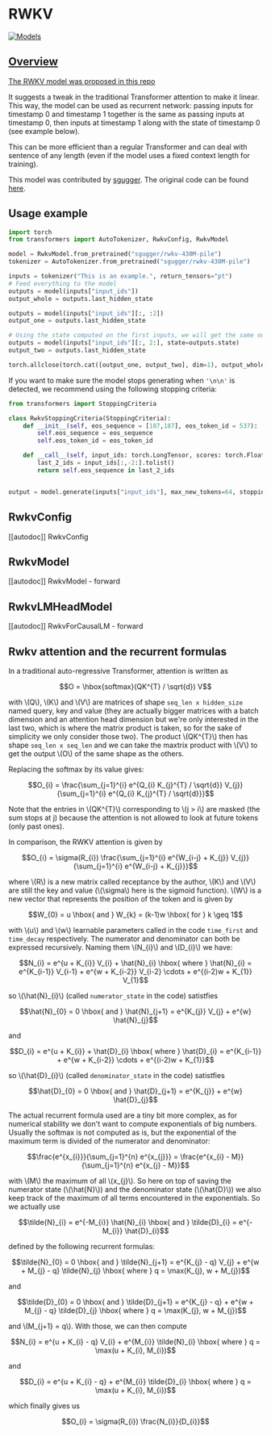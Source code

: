<!--Copyright 2023 The HuggingFace Team. All rights reserved.

Licensed under the Apache License, Version 2.0 (the "License"); you may not use this file except in compliance with
the License. You may obtain a copy of the License at

http://www.apache.org/licenses/LICENSE-2.0

Unless required by applicable law or agreed to in writing, software distributed under the License is distributed on
an "AS IS" BASIS, WITHOUT WARRANTIES OR CONDITIONS OF ANY KIND, either express or implied. See the License for the
specific language governing permissions and limitations under the License.

⚠️ Note that this file is in Markdown but contain specific syntax for our doc-builder (similar to MDX) that may not be
rendered properly in your Markdown viewer.

-->

# RWKV

<div class="flex flex-wrap space-x-1">
<a href="https://huggingface.co/models?filter=rwkv">
<img alt="Models" src="https://img.shields.io/badge/All_model_pages-rwkv-blueviolet">
</div>

## Overview

The RWKV model was proposed in [this repo](https://github.com/BlinkDL/RWKV-LM)

It suggests a tweak in the traditional Transformer attention to make it linear. This way, the model can be used as recurrent network: passing inputs for timestamp 0 and timestamp 1 together is the same as passing inputs at timestamp 0, then inputs at timestamp 1 along with the state of timestamp 0 (see example below).

This can be more efficient than a regular Transformer and can deal with sentence of any length (even if the model uses a fixed context length for training).

This model was contributed by [sgugger](https://huggingface.co/sgugger).
The original code can be found [here](https://github.com/BlinkDL/RWKV-LM).

## Usage example

```py
import torch
from transformers import AutoTokenizer, RwkvConfig, RwkvModel

model = RwkvModel.from_pretrained("sgugger/rwkv-430M-pile")
tokenizer = AutoTokenizer.from_pretrained("sgugger/rwkv-430M-pile")

inputs = tokenizer("This is an example.", return_tensors="pt")
# Feed everything to the model
outputs = model(inputs["input_ids"])
output_whole = outputs.last_hidden_state

outputs = model(inputs["input_ids"][:, :2])
output_one = outputs.last_hidden_state

# Using the state computed on the first inputs, we will get the same output
outputs = model(inputs["input_ids"][:, 2:], state=outputs.state)
output_two = outputs.last_hidden_state

torch.allclose(torch.cat([output_one, output_two], dim=1), output_whole, atol=1e-5)
```

If you want to make sure the model stops generating when `'\n\n'` is detected, we recommend using the following stopping criteria:

```python 
from transformers import StoppingCriteria

class RwkvStoppingCriteria(StoppingCriteria):
    def __init__(self, eos_sequence = [187,187], eos_token_id = 537):
        self.eos_sequence = eos_sequence
        self.eos_token_id = eos_token_id

    def __call__(self, input_ids: torch.LongTensor, scores: torch.FloatTensor, **kwargs) -> bool:
        last_2_ids = input_ids[:,-2:].tolist()
        return self.eos_sequence in last_2_ids


output = model.generate(inputs["input_ids"], max_new_tokens=64, stopping_criteria = [RwkvStoppingCriteria()])
```

## RwkvConfig

[[autodoc]] RwkvConfig

## RwkvModel

[[autodoc]] RwkvModel
    - forward

## RwkvLMHeadModel

[[autodoc]] RwkvForCausalLM
    - forward

## Rwkv attention and the recurrent formulas

In a traditional auto-regressive Transformer, attention is written as

$$O = \hbox{softmax}(QK^{T} / \sqrt{d}) V$$

with \\(Q\\), \\(K\\) and \\(V\\) are matrices of shape `seq_len x hidden_size` named query, key and value (they are actually bigger matrices with a batch dimension and an attention head dimension but we're only interested in the last two, which is where the matrix product is taken, so for the sake of simplicity we only consider those two). The product \\(QK^{T}\\) then has shape `seq_len x seq_len` and we can take the maxtrix product with \\(V\\) to get the output \\(O\\) of the same shape as the others.  

Replacing the softmax by its value gives:

$$O_{i} = \frac{\sum_{j=1}^{i} e^{Q_{i} K_{j}^{T} / \sqrt{d}} V_{j}}{\sum_{j=1}^{i} e^{Q_{i} K_{j}^{T} / \sqrt{d}}}$$

Note that the entries in \\(QK^{T}\\) corresponding to \\(j > i\\) are masked (the sum stops at j) because the attention is not allowed to look at future tokens (only past ones).

In comparison, the RWKV attention is given by

$$O_{i} = \sigma(R_{i}) \frac{\sum_{j=1}^{i} e^{W_{i-j} + K_{j}} V_{j}}{\sum_{j=1}^{i} e^{W_{i-j} + K_{j}}}$$

where \\(R\\) is a new matrix called receptance by the author, \\(K\\) and \\(V\\) are still the key and value (\\(\sigma\\) here is the sigmoid function). \\(W\\) is a new vector that represents the position of the token and is given by

$$W_{0} = u \hbox{  and  } W_{k} = (k-1)w \hbox{ for } k \geq 1$$

with \\(u\\) and \\(w\\) learnable parameters called in the code `time_first` and `time_decay` respectively. The numerator and denominator can both be expressed recursively. Naming them \\(N_{i}\\) and \\(D_{i}\\) we have:

$$N_{i} = e^{u + K_{i}} V_{i} + \hat{N}_{i} \hbox{  where  } \hat{N}_{i} = e^{K_{i-1}} V_{i-1} + e^{w + K_{i-2}} V_{i-2} \cdots + e^{(i-2)w + K_{1}} V_{1}$$

so \\(\hat{N}_{i}\\) (called `numerator_state` in the code) satistfies

$$\hat{N}_{0} = 0 \hbox{  and  } \hat{N}_{j+1} = e^{K_{j}} V_{j} + e^{w} \hat{N}_{j}$$

and

$$D_{i} = e^{u + K_{i}} + \hat{D}_{i} \hbox{  where  } \hat{D}_{i} = e^{K_{i-1}} + e^{w + K_{i-2}} \cdots + e^{(i-2)w + K_{1}}$$

so \\(\hat{D}_{i}\\) (called `denominator_state` in the code) satistfies

$$\hat{D}_{0} = 0 \hbox{  and  } \hat{D}_{j+1} = e^{K_{j}} + e^{w} \hat{D}_{j}$$

The actual recurrent formula used are a tiny bit more complex, as for numerical stability we don't want to compute exponentials of big numbers. Usually the softmax is not computed as is, but the exponential of the maximum term is divided of the numerator and denominator:

$$\frac{e^{x_{i}}}{\sum_{j=1}^{n} e^{x_{j}}} = \frac{e^{x_{i} - M}}{\sum_{j=1}^{n} e^{x_{j} - M}}$$

with \\(M\\) the maximum of all \\(x_{j}\\). So here on top of saving the numerator state (\\(\hat{N}\\)) and the denominator state (\\(\hat{D}\\)) we also keep track of the maximum of all terms encountered in the exponentials. So we actually use

$$\tilde{N}_{i} = e^{-M_{i}} \hat{N}_{i} \hbox{  and  } \tilde{D}_{i} = e^{-M_{i}} \hat{D}_{i}$$

defined by the following recurrent formulas:

$$\tilde{N}_{0} = 0 \hbox{  and  } \tilde{N}_{j+1} = e^{K_{j} - q} V_{j} + e^{w + M_{j} - q} \tilde{N}_{j} \hbox{  where  } q = \max(K_{j}, w + M_{j})$$

and

$$\tilde{D}_{0} = 0 \hbox{  and  } \tilde{D}_{j+1} = e^{K_{j} - q} + e^{w + M_{j} - q} \tilde{D}_{j} \hbox{  where  } q = \max(K_{j}, w + M_{j})$$

and \\(M_{j+1} = q\\). With those, we can then compute

$$N_{i} = e^{u + K_{i} - q} V_{i} + e^{M_{i}} \tilde{N}_{i} \hbox{  where  } q = \max(u + K_{i}, M_{i})$$

and

$$D_{i} = e^{u + K_{i} - q} + e^{M_{i}} \tilde{D}_{i} \hbox{  where  } q = \max(u + K_{i}, M_{i})$$

which finally gives us

$$O_{i} = \sigma(R_{i}) \frac{N_{i}}{D_{i}}$$